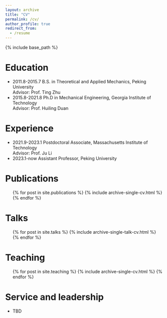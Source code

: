 ```yaml
---
layout: archive
title: "CV"
permalink: /cv/
author_profile: true
redirect_from:
  - /resume
---
```


{% include base_path %}

Education
======
* 2011.8-2015.7 B.S. in Theoretical and Applied Mechanics, Peking University <br>Advisor: Prof. Ting Zhu
* 2015.8-2021.8 Ph.D in Mechanical Engineering, Georgia Institute of Technology <br>Advisor: Prof. Huiling Duan

Experience
======
* 2021.9-2023.1 Postdoctoral Associate, Massachusetts Institute of Technology <br>Advisor: Prof. Ju Li
* 2023.1-now    Assistant Professor, Peking University

Publications
======
  <ul>{% for post in site.publications %}
    {% include archive-single-cv.html %}
  {% endfor %}</ul>
  
Talks
======
  <ul>{% for post in site.talks %}
    {% include archive-single-talk-cv.html %}
  {% endfor %}</ul>
  
Teaching
======
  <ul>{% for post in site.teaching %}
    {% include archive-single-cv.html %}
  {% endfor %}</ul>
  
Service and leadership
======
* TBD
